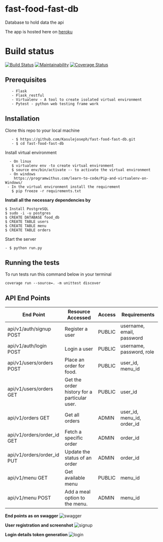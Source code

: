 # fast-food-fast-db
Database to hold data the api

The app is hosted here on [heroku](https://fast-food-fast-db.herokuapp.com/apidocs/)
# Build status
[![Build Status](https://travis-ci.com/Kasulejoseph/fast-food-fast-db.svg?branch=develop)](https://travis-ci.com/Kasulejoseph/fast-food-fast-db)
[![Maintainability](https://api.codeclimate.com/v1/badges/0259c2b03a263108f0ac/maintainability)](https://codeclimate.com/github/Kasulejoseph/fast-food-fast-db/maintainability)
[![Coverage Status](https://coveralls.io/repos/github/Kasulejoseph/fast-food-fast-db/badge.svg?branch=)](https://coveralls.io/github/Kasulejoseph/fast-food-fast-db?branch=develop)
## Prerequisites
``` - Python3.6 
   - Flask
   - Flask_restful
   - Virtualenv - A tool to create isolated virtual environment
   - Pytest - python web testing frame work
   ```
   ## Installation
   Clone this repo to your local machine
   ```
      - $ https://github.com/Kasulejoseph/fast-food-fast-db.git
      - $ cd fast-food-fast-db
   ```
   Install virtual environment
   ```
     - On linux
      $ virtualenv env -to create virtual environment
      $ source env/bin/activate -- to activate the virtual environment
     - On windows
       https://programwithus.com/learn-to-code/Pip-and-virtualenv-on-Windows/
    - In the virtual environment install the requirement
      $ pip freeze -r requirements.txt
   ```
**Install all the necessary dependencies by**
```
$ Install PostgreSQL
$ sudo -i -u postgres
$ CREATE DATABASE food_db
$ CREATE TABLE users
$ CREATE TABLE menu
$ CREATE TABLE orders
```
   Start the server
   ```
   - $ python run.py
   ```
## Running the tests
To run tests run this command below in your terminal
```
coverage run --source=. -m unittest discover
```
## API End Points

|           End Point                      |     Resource Accessed    |   Access   | Requirements|
|   -------------------------------------- |-----------------------|------------|-------------|
|     api/v1/auth/signup      POST             | Register a user   |   PUBLIC   | username, email, password
|     api/v1/auth/login   POST       | Login a user   |   PUBLIC | username, password, role |
|     api/v1/users/orders     POST   | Place an order for food.  |   PUBLIC |user_id, menu_id
|     api/v1/users/orders    GET      | Get the order history for a particular user.    |    PUBLIC  |user_id
|     api/v1/orders       GET | Get all orders    |   ADMIN  |user_id, menu_id, order_id
|    api/v1/orders/order_id GET   | Fetch a specific order  |   ADMIN |order_id
|    api/v1/orders/order_id  PUT  | Update the status of an order   |   ADMIN   | order_id
|     api/v1/menu GET  | Get available menu    |   PUBLIC   | menu_id
|     api/v1/menu POST | Add a meal option to the menu.    |   ADMIN   | menu_id

**End points as on swagger**
![swagger](https://user-images.githubusercontent.com/32167860/46521345-49bd9b80-c84d-11e8-9049-7c37d04d5cd5.png)

**User registration and screenshot**
![signup](https://user-images.githubusercontent.com/32167860/46570777-77503500-c972-11e8-8ff0-c3979f6fbf1c.png)

**Login details token generation**
![login](https://user-images.githubusercontent.com/32167860/46570799-ce560a00-c972-11e8-869d-196a1004a601.png)
